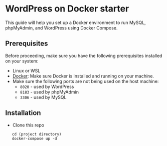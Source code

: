 # WordPress on Docker starter
This guide will help you set up a Docker environment to run MySQL, phpMyAdmin, and WordPress using Docker Compose.

## Prerequisites
Before proceeding, make sure you have the following prerequisites installed on your system:
* Linux or WSL
* [Docker](https://www.docker.com/): Make sure Docker is installed and running on your machine.
* Make sure the following ports are not being used on the host machine:
    * `8020` - used by WordPress
    * `8183` - used by phpMyAdmin
    * `3306` - used by MySQL

## Installation
* Clone this repo
```
   cd (project directory)
   docker-compose up -d
```
